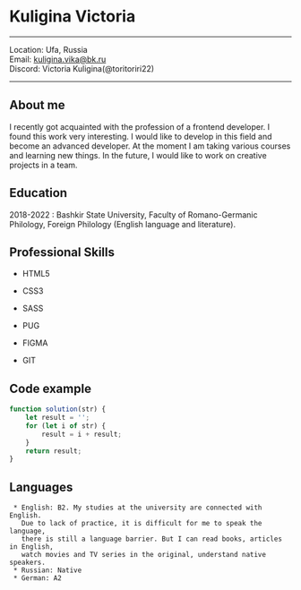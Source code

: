 Kuligina Victoria
============

-------------------     ----------------------------
Location:                       Ufa, Russia  
Email:                         kuligina.vika@bk.ru  
Discord:                        Victoria Kuligina(@toritoriri22)  
-------------------     ----------------------------

About me
---------

I recently got acquainted with the profession of a frontend developer. I found this work very interesting. I would like to develop in this field and become an advanced developer.  At the moment I am taking various courses and learning new things. In the future, I would like to work on creative projects in a team.

Education
---------

2018-2022 
:   Bashkir State University, Faculty of Romano-Germanic Philology, Foreign Philology (English language and literature).


Professional Skills
----------

* HTML5

* CSS3

* SASS

* PUG

* FIGMA

* GIT



Code example
--------------------
```javascript
function solution(str) {
    let result = '';
    for (let i of str) {
        result = i + result;
    }
    return result;
}
```



Languages
----------------------------------------

     * English: B2. My studies at the university are connected with English. 
       Due to lack of practice, it is difficult for me to speak the language, 
       there is still a language barrier. But I can read books, articles in English, 
       watch movies and TV series in the original, understand native speakers.
     * Russian: Native
     * German: A2


